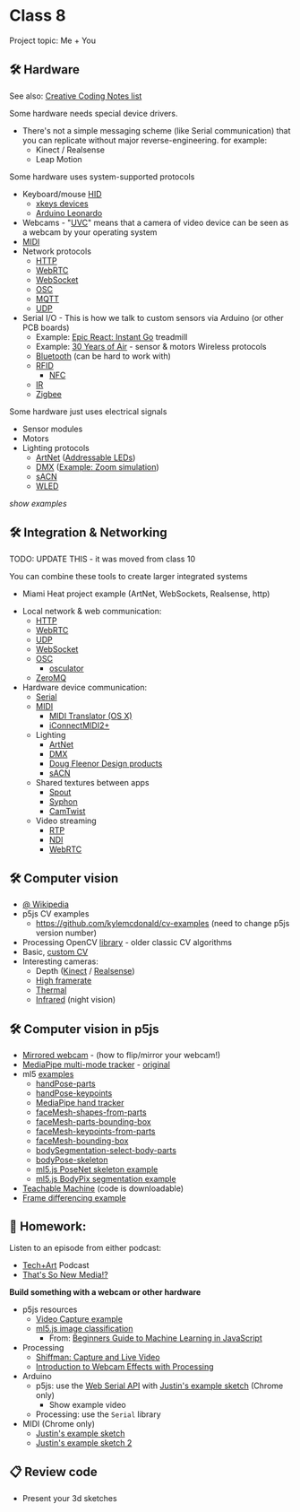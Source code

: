 # Class 8

Project topic: Me + You

## 🛠️ Hardware

See also: [Creative Coding Notes list](https://github.com/cacheflowe/creative-coding-notes#physical-computing)

Some hardware needs special device drivers. 

* There's not a simple messaging scheme (like Serial communication) that you can replicate without major reverse-engineering. for example:
  * Kinect / Realsense
  * Leap Motion

Some hardware uses system-supported protocols

* Keyboard/mouse [HID](https://en.wikipedia.org/wiki/Human_interface_device) 
  * [xkeys devices](https://xkeys.com/xkeys.html)
  * [Arduino Leonardo](https://forum.arduino.cc/t/using-arduino-as-a-usb-hid/504918/7)
* Webcams - "[UVC](https://en.wikipedia.org/wiki/USB_video_device_class)" means that a camera of video device can be seen as a webcam by your operating system
* [MIDI](http://en.wikipedia.org/wiki/MIDI)
* Network protocols
  - [HTTP](https://medium.com/@jen_strong/the-request-response-cycle-of-the-web-1b7e206e9047)
  - [WebRTC](https://webrtc.github.io/samples/)
  - [WebSocket](http://en.wikipedia.org/wiki/WebSocket)
  - [OSC](http://en.wikipedia.org/wiki/Open_Sound_Control)
  - [MQTT](https://en.wikipedia.org/wiki/MQTT)
  - [UDP](https://en.wikipedia.org/wiki/User_Datagram_Protocol)
* Serial I/O - This is how we talk to custom sensors via Arduino (or other PCB boards)
  * Example: [Epic React: Instant Go](https://cacheflowe.com/code/installation/epic-react-instant-go) treadmill
  * Example: [30 Years of Air](https://cacheflowe.com/code/installation/30-years-of-air) - sensor & motors
Wireless protocols
  * [Bluetooth](https://developer.mozilla.org/en-US/docs/Web/API/Web_Bluetooth_API) (can be hard to work with)
  * [RFID](https://www.instructables.com/Arduino-Wiring-and-Programming-of-RFID-Sensor/)
    * [NFC](https://en.wikipedia.org/wiki/Near-field_communication)
  * [IR](https://roboticsbackend.com/arduino-ir-remote-controller-tutorial-setup-and-map-buttons/)
  * [Zigbee](https://docs.arduino.cc/retired/getting-started-guides/ArduinoWirelessShieldS2/)

Some hardware just uses electrical signals

* Sensor modules
* Motors
* Lighting protocols
  - [ArtNet](https://en.wikipedia.org/wiki/Art-Net) ([Addressable LEDs](https://cacheflowe.com/code/lab/artnet-+-processing))
  - [DMX](https://en.wikipedia.org/wiki/DMX512) ([Example: Zoom simulation](https://cacheflowe.com/code/installation/zoom-centrifuge))
  - [sACN](https://www.lightjams.com/sacn.html)
  - [WLED](https://kno.wled.ge/)

*show examples*


## 🛠️ Integration & Networking

TODO: UPDATE THIS - it was moved from class 10

You can combine these tools to create larger integrated systems 
  - Miami Heat project example (ArtNet, WebSockets, Realsense, http)

* Local network & web communication:
  * [HTTP](https://medium.com/@jen_strong/the-request-response-cycle-of-the-web-1b7e206e9047)
  * [WebRTC](https://webrtc.github.io/samples/)
  * [UDP](https://www.cloudflare.com/learning/ddos/glossary/user-datagram-protocol-udp/)
  * [WebSocket](http://en.wikipedia.org/wiki/WebSocket)
  * [OSC](http://en.wikipedia.org/wiki/Open_Sound_Control)
    * [osculator](https://osculator.net/)
  * [ZeroMQ](http://zeromq.org)
* Hardware device communication:
  * [Serial](https://editor.p5js.org/cacheflowe/sketches/F7GG8vuEy)
  * [MIDI](http://en.wikipedia.org/wiki/MIDI)
    * [MIDI Translator (OS X)](https://www.bome.com/products/miditranslator)
    * [iConnectMIDI2+](https://www.iconnectivity.com/products/midi/iconnectmidi2plus)
  * Lighting
    * [ArtNet](https://en.wikipedia.org/wiki/Art-Net)
    * [DMX](https://en.wikipedia.org/wiki/DMX512)
    * [Doug Fleenor Design products](http://www.dfd.com/index.html)
    * [sACN](https://www.lightjams.com/sacn.html)
  * Shared textures between apps
    * [Spout](http://spout.zeal.co/)
    * [Syphon](http://www.syphon.v002.info/)
    * [CamTwist](http://camtwiststudio.com/)
  * Video streaming
    * [RTP](https://en.wikipedia.org/wiki/Real-time_Transport_Protocol)
    * [NDI](https://www.ndi.tv/)
    * [WebRTC](https://webrtc.org/)


## 🛠️ Computer vision

* [@ Wikipedia](https://en.wikipedia.org/wiki/Computer_vision)
* p5js CV examples
  * https://github.com/kylemcdonald/cv-examples (need to change p5js version number)
* Processing OpenCV [library](https://github.com/atduskgreg/opencv-processing) - older classic CV algorithms
* Basic, [custom CV](https://cacheflowe.com/code/lab/webcam-experiments)
* Interesting cameras:
  * Depth ([Kinect](https://www.orbbec.com/products/tof-camera/femto-mega/) / [Realsense](https://www.intel.com/content/www/us/en/architecture-and-technology/realsense-overview.html))
  * [High framerate](https://www.edgertronic.com/)
  * [Thermal](https://groupgets.com/manufacturers/getlab/products/purethermal-2-flir-lepton-smart-i-o-module)
  * [Infrared](https://www.amazon.com/SVPRO-Outdoor-Waterproof-Surveillance-Android/dp/B07C2RL8PB/) (night vision)

## 🛠️ Computer vision in p5js

* [Mirrored webcam](https://editor.p5js.org/cacheflowe/sketches/zLpJ56Gi2) - (how to flip/mirror your webcam!)
* [MediaPipe multi-mode tracker](https://editor.p5js.org/orrkislev/sketches/wwLqrnVDt) - [original](https://editor.p5js.org/golan/sketches/0yyu6uEwM)
* ml5 [examples](https://editor.p5js.org/ml5/sketches)
  * [handPose-parts](https://editor.p5js.org/ml5/sketches/DNbSiIYKB)
  * [handPose-keypoints](https://editor.p5js.org/ml5/sketches/QGH3dwJ1A)
  * [MediaPipe hand tracker](https://editor.p5js.org/lingdong/sketches/1viPqbRMv)
  * [faceMesh-shapes-from-parts](https://editor.p5js.org/ml5/sketches/6qj0M3ElM)
  * [faceMesh-parts-bounding-box](https://editor.p5js.org/ml5/sketches/F9jRILxn2)
  * [faceMesh-keypoints-from-parts](https://editor.p5js.org/ml5/sketches/EjynWxazD4)
  * [faceMesh-bounding-box](https://editor.p5js.org/ml5/sketches/fMCIspRD7_)
  * [bodySegmentation-select-body-parts](https://editor.p5js.org/ml5/sketches/R5rug0HKk)
  * [bodyPose-skeleton](https://editor.p5js.org/ml5/sketches/hMN9GdrO3)
  * [ml5.js PoseNet skeleton example](https://editor.p5js.org/codingtrain/sketches/ULA97pJXR)
  * [ml5.js BodyPix segmentation example](https://editor.p5js.org/cacheflowe/sketches/ezqWo10Ye)
  <!-- * [ml5.js + p5play game](https://editor.p5js.org/StevesMakerspace/sketches/RLGFfn2pt) -->
* [Teachable Machine](https://teachablemachine.withgoogle.com/) (code is downloadable)
* [Frame differencing example](https://editor.p5js.org/cacheflowe/sketches/NfXQSVwNmG)

## 📝 Homework:

Listen to an episode from either podcast:

* [Tech+Art](https://podcasts.apple.com/ca/podcast/tech-art/id1480019037) Podcast
* [That's So New Media!?](https://open.spotify.com/show/7MXw99WToC4MbZHwAlaFzB?si=UggW_cRMTwmZKVWeVAfsjw&nd=1)

**Build something with a webcam or other hardware**

* p5js resources
  * [Video Capture example](https://p5js.org/examples/imported-media-video-capture/)
  * [ml5.js image classification](https://www.youtube.com/watch?v=pbjR20eTLVs)
    * From: [Beginners Guide to Machine Learning in JavaScript](https://www.youtube.com/playlist?list=PLRqwX-V7Uu6YPSwT06y_AEYTqIwbeam3y)
* Processing
  * [Shiffman: Capture and Live Video](https://www.youtube.com/watch?v=WH31daSj4nc)
  * [Introduction to Webcam Effects with Processing](https://www.youtube.com/watch?v=6pGEk2dQnss)
* Arduino
  * p5js: use the [Web Serial API](https://web.dev/serial/) with [Justin's example sketch](https://editor.p5js.org/cacheflowe/sketches/F7GG8vuEy) (Chrome only)
    * Show example video
  * Processing: use the `Serial` library
* MIDI (Chrome only)
  * [Justin's example sketch](https://editor.p5js.org/cacheflowe/sketches/xuGYeJnZY)
  * [Justin's example sketch 2](https://editor.p5js.org/cacheflowe/sketches/iFMtaetat)

## 📋 Review code

* Present your 3d sketches
